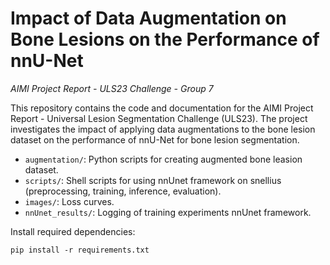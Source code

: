 # Impact of Data Augmentation on Bone Lesions on the Performance of nnU-Net
*AIMI Project Report - ULS23 Challenge - Group 7*


This repository contains the code and documentation for the AIMI Project Report - Universal Lesion Segmentation Challenge (ULS23). The project investigates the impact of applying data augmentations to the bone lesion dataset on the performance of nnU-Net for bone lesion segmentation.

- `augmentation/`: Python scripts for creating augmented bone leasion dataset.
- `scripts/`: Shell scripts for using nnUnet framework on snellius (preprocessing, training, inference, evaluation).
- `images/`: Loss curves.
- `nnUnet_results/`: Logging of training experiments nnUnet framework.


Install required dependencies:
```
pip install -r requirements.txt
```
